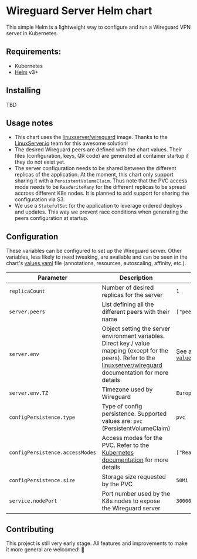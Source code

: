 # Wireguard Server Helm chart

This simple Helm is a lightweight way to configure and run a Wireguard VPN server in Kubernetes.

## Requirements:
* Kubernetes
* [Helm](https://helm.sh/docs/intro/install/) v3+

## Installing
TBD

## Usage notes
* This chart uses the [linuxserver/wireguard](https://github.com/linuxserver/docker-wireguard) image. Thanks to the [LinuxServer.io](https://www.linuxserver.io) team for this awesome solution!
* The desired Wireguard peers are defined with the chart values. Their files (configuration, keys, QR code) are generated at container startup if they do not exist yet.
* The server configuration needs to be shared between the different replicas of the application. At the moment, this chart only support sharing it with a `PersistentVolumeClaim`. Thus note that the PVC access mode needs to be `ReadWriteMany` for the different replicas to be spread accross different K8s nodes. It is planned to add support for sharing the configuration via S3.
* We use a `StatefulSet` for the application to leverage ordered deploys and updates. This way we prevent race conditions when generating the peers configuration at startup.

## Configuration

These variables can be configured to set up the Wireguard server. Other variables, less likely to need tweaking, are available and can be seen in the chart's [values.yaml](values.yaml) file (annotations, resources, autoscaling, affinity, etc.).

| Parameter | Description | Default |
|-|-|-|
| `replicaCount` | Number of desired replicas for the server | `1` |
| `server.peers` | List defining all the different peers with their name | `["peer1"]` |
| `server.env` | Object setting the server environment variables. Direct key / value mapping (except for the peers). Refer to the [linuxserver/wireguard](https://github.com/linuxserver/docker-wireguard/blob/master/README.md#parameters) documentation for more details | See all in [`values.yml`](values.yaml) |
| `server.env.TZ` | Timezone used by Wireguard | `Europe/London` |
| `configPersistence.type` | Type of config persistence. Supported values are: `pvc` (PersistentVolumeClaim) | `pvc` |
| `configPersistence.accessModes` | Access modes for the PVC. Refer to the [Kubernetes documentation](https://kubernetes.io/docs/concepts/storage/persistent-volumes/#access-modes) for more details| `["ReadWriteOnce"]` |
| `configPersistence.size` | Storage size requested by the PVC | `50Mi` |
| `service.nodePort` | Port number used by the K8s nodes to expose the Wireguard server | `30000` |

## Contributing
This project is still very early stage. All features and improvements to make it more general are welcomed! 👋
